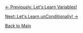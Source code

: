 [<- Previously: Let's Learn Variables!](Math.md)

[Next: Let's Learn unConditionally! ->](Conditionals.md)

[Back to Main](../../README.md)
